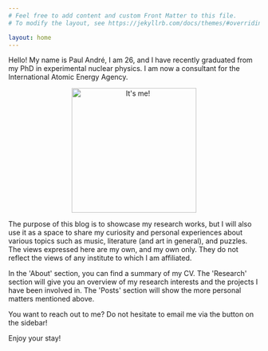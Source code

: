 ```yaml
---
# Feel free to add content and custom Front Matter to this file.
# To modify the layout, see https://jekyllrb.com/docs/themes/#overriding-theme-defaults

layout: home
---
```

Hello! My name is Paul André, I am 26, and I have recently graduated from my PhD in experimental nuclear physics. I am now a consultant for the International Atomic Energy Agency.

<p style="text-align:center;"><img src="/blog/logo.jpeg" alt="It's me!" style="height: 250px; width:250px;" class="center"/></p>

The purpose of this blog is to showcase my research works, but I will also use it as a space to share my curiosity and personal experiences about various topics such as music, literature (and art in general), and puzzles. The views expressed here are my own, and my own only. They do not reflect the views of any institute to which I am affiliated.

In the 'About' section, you can find a summary of my CV. The 'Research' section will give you an overview of my research interests and the projects I have been involved in. The 'Posts' section will show the more personal matters mentioned above.

You want to reach out to me? Do not hesitate to email me via the button on the sidebar!

Enjoy your stay!

